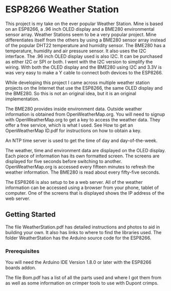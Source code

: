# ESP8266 Weather Station

This project is my take on the ever popular Weather Station. Mine is based on an ESP8266, a .96 inch OLED display and a BME280 environmental sensor array.  Weather Stations seem to be a very popular project. Mine differentiates itself from the others by using a BME280 sensor array instead of the popular DHT22 temperature and humidity sensor. The BME280 has a temperature, humidity and air pressure sensor. It also uses the I2C interface. The .96 inch OLED display used is also I2C. It can be purchased as either I2C or SPI or both. I went with the I2C version to simplify the wiring. With both the OLED display and the BME280 using I2C and 3.3V is was very easy to make a Y cable to connect both devices to the ESP8266.

While developing this project I came across multiple weather station projects on the Internet that use the ESP8266, the same OLED display and the BME280. So this is not an original idea, but it is an original implementation.

The BME280 provides inside environment data. Outside weather information is obtained from OpenWeatherMap.org. You will need to signup with OpenWeatherMap.org to get a key to access the weather data. They offer a free service, which is what I used. See How to get an OpenWeatherMap ID.pdf for instructions on how to obtain a key.

An NTP time server is used to get the time of day and day-of-the-week.

The weather, time and environment data are displayed on the OLED display. Each piece of information has its own formatted screen. The screens are displayed for five seconds before switching to another. OpenWeatherMap.org is accessed every fifteen minutes to refresh the weather information. The BME280 is read about every fifty-five seconds.

The ESP8266 is also setup to be a web server. All of the weather information can be accessed using a browser from your phone, tablet of computer. One of the screens that is displayed shows the IP address of the web server.
 
## Getting Started

The file WeatherStation.pdf has detailed instructions and photos to aid in building your own. It also has links to where to find the libraries used.
The folder WeatherStation has the Arduino source code for the ESP8266.

### Prerequisites

You will need the Arduino IDE Version 1.8.0 or later with the ESP8266 boards addon.

The file Bom.pdf has a list of all the parts used and where I got them from as well as some information on crimper tools to use with Dupont crimps.

